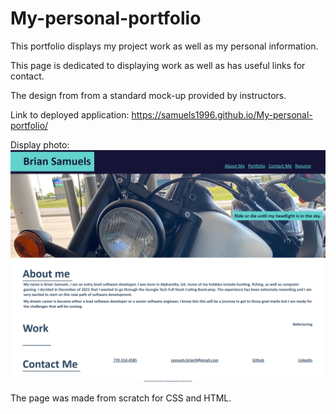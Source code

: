 # My-personal-portfolio
This portfolio displays my project work as well as my personal information. 

This page is dedicated to displaying work as well as has useful links for contact. 

The design from from a standard mock-up provided by instructors. 

Link to deployed application: https://samuels1996.github.io/My-personal-portfolio/

Display photo: <img src="./assets/images/brian-samuels-portfolio.png">

The page was made from scratch for CSS and HTML. 

